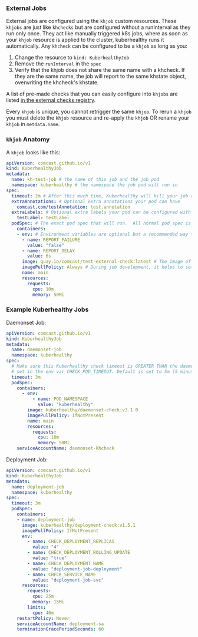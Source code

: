 ### External Jobs

External jobs are configured using the `khjob` custom resources.  These `khjobs` are just like `khchecks` but are configured without a runInterval as they run only once. They act like manually triggered k8s jobs, where as soon as your `khjob` resource is applied to the cluster, kuberhealthy runs it automatically. Any `khcheck` can be configured to be a `khjob` as long as you:
 1) Change the resource to `kind: KuberhealthyJob`
 2) Remove the `runInterval` in the `spec`
 3) Verify that the khjob does not share the same name with a khcheck. If they are the same name, the job will report to the same khstate object, overwriting the khcheck's khstate. 

A list of pre-made checks that you can easily configure into `khjobs` are listed [in the external checks registry](../docs/EXTERNAL_CHECKS_REGISTRY.md).  

Every `khjob` is unique, you cannot retrigger the same `khjob`. To rerun a `khjob` you must delete the `khjob` resource and re-apply the `khjob` OR rename your `khjob` in `metdata.name`.

### `khjob` Anatomy

A `khjob` looks like this:

```yaml
apiVersion: comcast.github.io/v1
kind: KuberhealthyJob
metadata:
  name: kh-test-job # the name of this job and the job pod
  namespace: kuberhealthy # the namespace the job pod will run in
spec:
  timeout: 2m # After this much time, Kuberhealthy will kill your job and consider it "failed"
  extraAnnotations: # Optional extra annotations your pod can have
    comcast.com/testAnnotation: test.annotation
  extraLabels: # Optional extra labels your pod can be configured with
    testLabel: testLabel
  podSpec: # The exact pod spec that will run.  All normal pod spec is valid here.
    containers:
    - env: # Environment variables are optional but a recommended way to configure job behavior
      - name: REPORT_FAILURE
        value: "false"
      - name: REPORT_DELAY
        value: 6s
      image: quay.io/comcast/test-external-check:latest # The image of the job you want to run.
      imagePullPolicy: Always # During job development, it helps to set this to 'Always' to prevent on-node image caching.
      name: main
      resources:
        requests:
          cpu: 10m
          memory: 50Mi
```


### Example Kuberhealthy Jobs

Daemonset Job:
```yaml
apiVersion: comcast.github.io/v1
kind: KuberhealthyJob
metadata:
  name: daemonset-job
  namespace: kuberhealthy
spec:
  # Make sure this Kuberhealthy check timeout is GREATER THAN the daemonset checker timeout
  # set in the env var CHECK_POD_TIMEOUT. Default is set to 5m (5 minutes).
  timeout: 3m
  podSpec:
    containers:
      - env:
          - name: POD_NAMESPACE
            value: "kuberhealthy"
        image: kuberhealthy/daemonset-check:v3.1.0
        imagePullPolicy: IfNotPresent
        name: main
        resources:
          requests:
            cpu: 10m
            memory: 50Mi
    serviceAccountName: daemonset-khcheck

```

Deployment Job:
```yaml
apiVersion: comcast.github.io/v1
kind: KuberhealthyJob
metadata:
  name: deployment-job
  namespace: kuberhealthy
spec:
  timeout: 3m
  podSpec:
    containers:
    - name: deployment-job
      image: kuberhealthy/deployment-check:v1.5.1
      imagePullPolicy: IfNotPresent
      env:
        - name: CHECK_DEPLOYMENT_REPLICAS
          value: "4"
        - name: CHECK_DEPLOYMENT_ROLLING_UPDATE
          value: "true"
        - name: CHECK_DEPLOYMENT_NAME
          value: "deployment-job-deployment"
        - name: CHECK_SERVICE_NAME
          value: "deployment-job-svc"
      resources:
        requests:
          cpu: 25m
          memory: 15Mi
        limits:
          cpu: 40m
    restartPolicy: Never
    serviceAccountName: deployment-sa
    terminationGracePeriodSeconds: 60
```
